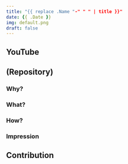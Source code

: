 ```yaml
---
title: "{{ replace .Name "-" " " | title }}"
date: {{ .Date }}
img: default.png
draft: false
---
```



## YouTube

## (Repository)

### Why?

### What?

### How?

### Impression

## Contribution